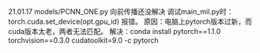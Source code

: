 21.01.17
	models/PCNN_ONE.py 向前传播还没解决
	  调试main_mil.py时：torch.cuda.set_device(opt.gpu_id)  报错。
	  原因：电脑上pytorch版本过新，而cuda版本太老，两者无法匹配。
	  解决：conda install pytorch==1.1.0 torchvision==0.3.0 cudatoolkit=9.0 -c pytorch

